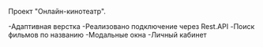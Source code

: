 Проект "Онлайн-кинотеатр".

-Адаптивная верстка
-Реализовано подключение через Rest.API
-Поиск фильмов по названию
-Модальные окна
-Личный кабинет
